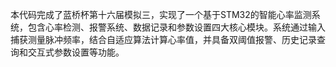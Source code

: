 本代码完成了蓝桥杯第十六届模拟三，实现了一个基于STM32的智能心率监测系统，包含心率检测、报警系统、数据记录和参数设置四大核心模块。系统通过输入捕获测量脉冲频率，结合自适应算法计算心率值，并具备双阈值报警、历史记录查询和交互式参数设置等功能。

